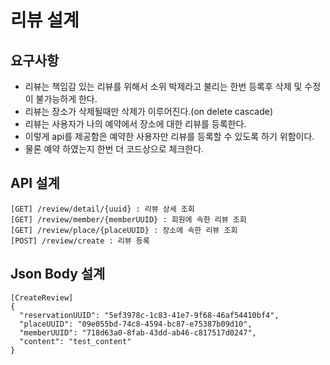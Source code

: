 # 리뷰 설계

## 요구사항
* 리뷰는 책임감 있는 리뷰를 위해서 소위 박제라고 불리는 한번 등록후 삭제 및 수정이 불가능하게 한다.
* 리뷰는 장소가 삭제될때만 삭제가 이루어진다.(on delete cascade)
* 리뷰는 사용자가 나의 예약에서 장소에 대한 리뷰를 등록한다.
* 이렇게 api를 제공함은 예약한 사용자만 리뷰를 등록할 수 있도록 하기 위함이다. 
* 물론 예약 하였는지 한번 더 코드상으로 체크한다.

## API 설계
```
[GET] /review/detail/{uuid} : 리뷰 상세 조회
[GET] /review/member/{memberUUID} : 회원에 속한 리뷰 조회
[GET] /review/place/{placeUUID} : 장소에 속한 리뷰 조회
[POST] /review/create : 리뷰 등록
```

## Json Body 설계
```
[CreateReview]
{
  "reservationUUID": "5ef3978c-1c83-41e7-9f68-46af54410bf4",
  "placeUUID": "09e055bd-74c8-4594-bc87-e75387b09d10",
  "memberUUID": "718d63a0-8fab-43dd-ab46-c817517d0247",
  "content": "test_content"
}
```